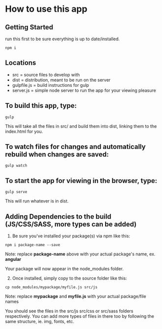 # How to use this app

## Getting Started
run this first to be sure everything is up to date/installed.
    
```
npm i
```

## Locations
- src = source files to develop with
- dist = distribution, meant to be run on the server
- gulpfile.js = build instructions for gulp
- server.js = simple node server to run the app for your viewing pleasure

## To build this app, type:
```
gulp
```
This will take all the files in src/ and build them into dist, linking them to the index.html for you.

## To watch files for changes and automatically rebuild when changes are saved:
```
gulp watch
```

## To start the app for viewing in the browser, type:
```
gulp serve
```
This will run whatever is in dist.

## Adding Dependencies to the build (JS/CSS/SASS, more types can be added)

1. Be sure you've installed your package(s) via npm like this:
```
npm i package-name --save 
```
Note: replace __package-name__ above with your actual package's name, ex. __angular__

Your package will now appear in the node_modules folder.

2. Once installed, simply copy to the source folder like this:
```
cp node_modules/mypackage/myfile.js src/js
```
Note: replace __mypackage__ and __myfile.js__ with your actual package/file names

You should see the files in the src/js src/css or src/sass folders respectively. You can add more types of files in there too by following the same structure, ie. img, fonts, etc.